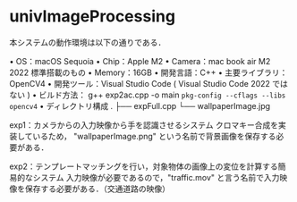 # univImageProcessing

本システムの動作環境は以下の通りである．

• OS：macOS Sequoia
• Chip：Apple M2
• Camera：mac book air M2 2022 標準搭載のもの
• Memory：16GB
• 開発⾔語：C++
• 主要ライブラリ：OpenCV4
• 開発ツール：Visual Studio Code ( Visual Studio Code 2022 ではない )
• ビルド方法： g++ exp2ac.cpp -o main `pkg-config --cflags --libs opencv4`
• ディレクトリ構成
    .
    ├── expFull.cpp
    └── wallpaperImage.jpg

exp1：カメラからの入力映像から手を認識させるシステム
クロマキー合成を実装しているため， "wallpaperImage.png" という名前で背景画像を保存する必要がある．

exp2：テンプレートマッチングを行い，対象物体の画像上の変位を計算する簡易的なシステム
入力映像が必要であるので，"traffic.mov" と言う名前で入力映像を保存する必要がある．（交通道路の映像）